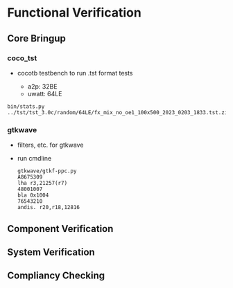 # Functional Verification

## Core Bringup

### coco_tst

* cocotb testbench to run .tst format tests

   * a2p: 32BE
   * uwatt: 64LE

```
bin/stats.py ../tst/tst_3.0c/random/64LE/fx_mix_no_oe1_100x500_2023_0203_1833.tst.zip
```
### gtkwave

* filters, etc. for gtkwave

* run cmdline

   ```
   gtkwave/gtkf-ppc.py
   A8675309
   lha r3,21257(r7)
   48001007
   bla 0x1004
   76543210
   andis. r20,r18,12816
   ```

## Component Verification

## System Verification

## Compliancy Checking

